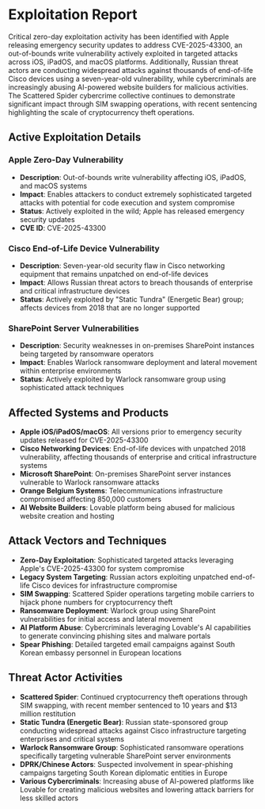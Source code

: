 # Exploitation Report

Critical zero-day exploitation activity has been identified with Apple releasing emergency security updates to address CVE-2025-43300, an out-of-bounds write vulnerability actively exploited in targeted attacks across iOS, iPadOS, and macOS platforms. Additionally, Russian threat actors are conducting widespread attacks against thousands of end-of-life Cisco devices using a seven-year-old vulnerability, while cybercriminals are increasingly abusing AI-powered website builders for malicious activities. The Scattered Spider cybercrime collective continues to demonstrate significant impact through SIM swapping operations, with recent sentencing highlighting the scale of cryptocurrency theft operations.

## Active Exploitation Details

### Apple Zero-Day Vulnerability
- **Description**: Out-of-bounds write vulnerability affecting iOS, iPadOS, and macOS systems
- **Impact**: Enables attackers to conduct extremely sophisticated targeted attacks with potential for code execution and system compromise
- **Status**: Actively exploited in the wild; Apple has released emergency security updates
- **CVE ID**: CVE-2025-43300

### Cisco End-of-Life Device Vulnerability
- **Description**: Seven-year-old security flaw in Cisco networking equipment that remains unpatched on end-of-life devices
- **Impact**: Allows Russian threat actors to breach thousands of enterprise and critical infrastructure devices
- **Status**: Actively exploited by "Static Tundra" (Energetic Bear) group; affects devices from 2018 that are no longer supported

### SharePoint Server Vulnerabilities
- **Description**: Security weaknesses in on-premises SharePoint instances being targeted by ransomware operators
- **Impact**: Enables Warlock ransomware deployment and lateral movement within enterprise environments
- **Status**: Actively exploited by Warlock ransomware group using sophisticated attack techniques

## Affected Systems and Products

- **Apple iOS/iPadOS/macOS**: All versions prior to emergency security updates released for CVE-2025-43300
- **Cisco Networking Devices**: End-of-life devices with unpatched 2018 vulnerability, affecting thousands of enterprise and critical infrastructure systems
- **Microsoft SharePoint**: On-premises SharePoint server instances vulnerable to Warlock ransomware attacks
- **Orange Belgium Systems**: Telecommunications infrastructure compromised affecting 850,000 customers
- **AI Website Builders**: Lovable platform being abused for malicious website creation and hosting

## Attack Vectors and Techniques

- **Zero-Day Exploitation**: Sophisticated targeted attacks leveraging Apple's CVE-2025-43300 for system compromise
- **Legacy System Targeting**: Russian actors exploiting unpatched end-of-life Cisco devices for infrastructure compromise
- **SIM Swapping**: Scattered Spider operations targeting mobile carriers to hijack phone numbers for cryptocurrency theft
- **Ransomware Deployment**: Warlock group using SharePoint vulnerabilities for initial access and lateral movement
- **AI Platform Abuse**: Cybercriminals leveraging Lovable's AI capabilities to generate convincing phishing sites and malware portals
- **Spear Phishing**: Detailed targeted email campaigns against South Korean embassy personnel in European locations

## Threat Actor Activities

- **Scattered Spider**: Continued cryptocurrency theft operations through SIM swapping, with recent member sentenced to 10 years and $13 million restitution
- **Static Tundra (Energetic Bear)**: Russian state-sponsored group conducting widespread attacks against Cisco infrastructure targeting enterprises and critical systems
- **Warlock Ransomware Group**: Sophisticated ransomware operations specifically targeting vulnerable SharePoint server environments
- **DPRK/Chinese Actors**: Suspected involvement in spear-phishing campaigns targeting South Korean diplomatic entities in Europe
- **Various Cybercriminals**: Increasing abuse of AI-powered platforms like Lovable for creating malicious websites and lowering attack barriers for less skilled actors